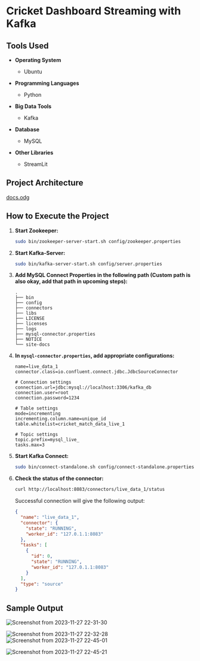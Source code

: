 # Cricket Dashboard Streaming with Kafka

## Tools Used

- **Operating System**
  - Ubuntu

- **Programming Languages**
  - Python

- **Big Data Tools**
  - Kafka

- **Database**
  - MySQL

- **Other Libraries**
  - StreamLit

## Project Architecture
[docs.odg](https://github.com/AshikJenly/CRICKET-DASHBOARD-STREAMING-WITH-KAFKA/files/13490269/docs.odg)


## How to Execute the Project

1. **Start Zookeeper:**
    ```bash
    sudo bin/zookeeper-server-start.sh config/zookeeper.properties
    ```

2. **Start Kafka-Server:**
    ```bash
    sudo bin/kafka-server-start.sh config/server.properties
    ```

3. **Add MySQL Connect Properties in the following path (Custom path is also okay, add that path in upcoming steps):**
    ```
    .
    ├── bin
    ├── config
    ├── connectors
    ├── libs
    ├── LICENSE
    ├── licenses
    ├── logs
    ├── mysql-connector.properties
    ├── NOTICE
    └── site-docs
    ```

4. **In `mysql-connector.properties`, add appropriate configurations:**
    ```properties
    name=live_data_1
    connector.class=io.confluent.connect.jdbc.JdbcSourceConnector

    # Connection settings
    connection.url=jdbc:mysql://localhost:3306/kafka_db
    connection.user=root
    connection.password=1234

    # Table settings
    mode=incrementing
    incrementing.column.name=unique_id
    table.whitelist=cricket_match_data_live_1

    # Topic settings
    topic.prefix=mysql_live_
    tasks.max=3
    ```

5. **Start Kafka Connect:**
    ```bash
    sudo bin/connect-standalone.sh config/connect-standalone.properties mysql-connector.properties
    ```

6. **Check the status of the connector:**
    ```bash
    curl http://localhost:8083/connectors/live_data_1/status
    ```

    Successful connection will give the following output:
    ```json
    {
      "name": "live_data_1",
      "connector": {
        "state": "RUNNING",
        "worker_id": "127.0.1.1:8083"
      },
      "tasks": [
        {
          "id": 0,
          "state": "RUNNING",
          "worker_id": "127.0.1.1:8083"
        }
      ],
      "type": "source"
    }
    ```

## Sample Output
![Screenshot from 2023-11-27 22-31-30](https://github.com/AshikJenly/CRICKET-DASHBOARD-STREAMING-WITH-KAFKA/assets/116492348/302a0dd2-5df8-44fe-8632-15586899a6a5)

![Screenshot from 2023-11-27 22-32-28](https://github.com/AshikJenly/CRICKET-DASHBOARD-STREAMING-WITH-KAFKA/assets/116492348/915a955f-1ee1-40df-8d6e-7b8b5033d98a)
![Screenshot from 2023-11-27 22-45-01](https://github.com/AshikJenly/CRICKET-DASHBOARD-STREAMING-WITH-KAFKA/assets/116492348/52793e12-6bc4-49bf-8ba9-f1c5b595f041)

![Screenshot from 2023-11-27 22-45-21](https://github.com/AshikJenly/CRICKET-DASHBOARD-STREAMING-WITH-KAFKA/assets/116492348/81cfb0ec-815f-4fb0-adfe-3865840080b9)



